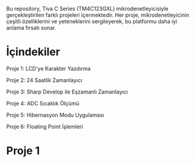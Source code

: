 Bu repository, Tiva C Series (TM4C123GXL) mikrodenetleyicisiyle gerçekleştirilen farklı projeleri içermektedir. Her proje, mikrodenetleyicinin çeşitli özelliklerini ve yeteneklerini sergileyerek, bu platformu daha iyi anlama fırsatı sunar. 

# İçindekiler
 Proje 1: LCD'ye Karakter Yazdırma 
 
Proje 2: 24 Saatlik Zamanlayıcı

Proje 3: Sharp Develop ile Eşzamanlı Zamanlayıcı

Proje 4: ADC Sıcaklık Ölçümü

Proje 5: Hibernasyon Modu Uygulaması

Proje 6: Floating Point İşlemleri

# Proje 1
